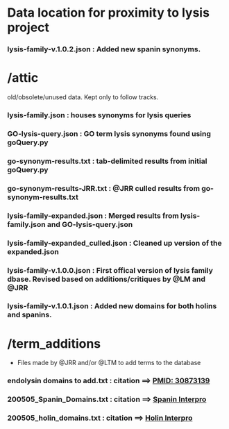 # Data location for proximity to lysis project

### lysis-family-v.1.0.2.json : Added new spanin synonyms.

# /attic
old/obsolete/unused data. Kept only to follow tracks.

### lysis-family.json : houses synonyms for lysis queries
### GO-lysis-query.json : GO term lysis synonyms found using goQuery.py
### go-synonym-results.txt : tab-delimited results from initial goQuery.py
### go-synonym-results-JRR.txt : @JRR culled results from go-synonym-results.txt
### lysis-family-expanded.json : Merged results from lysis-family.json and GO-lysis-query.json
### lysis-family-expanded_culled.json : Cleaned up version of the expanded.json
### lysis-family-v.1.0.0.json : First offical version of lysis family dbase. Revised based on additions/critiques by @LM and @JRR
### lysis-family-v.1.0.1.json : Added new domains for both holins and spanins.

# /term_additions
* Files made by @JRR and/or @LTM to add terms to the database
### endolysin domains to add.txt : citation ==> [PMID: 30873139](https://www.ncbi.nlm.nih.gov/pubmed/30873139)
### 200505_Spanin_Domains.txt : citation ==> [Spanin Interpro](http://www.ebi.ac.uk/interpro/search/text/spanin/?page=1#table)
### 200505_holin_domains.txt : citation ==> [Holin Interpro](http://www.ebi.ac.uk/interpro/search/text/holin/?page=1#table)